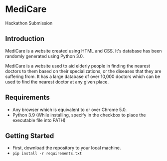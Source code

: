 # MediCare
Hackathon Submission

## Introduction
MediCare is a website created using HTML and CSS.  It's database has been randomly generated using Python 3.0.

MediCare is a website used to aid elderly people in finding the nearest doctors to them based on their specializations, or the diseases that they are suffering from.
It has a large database of over 10,000 doctors which can be used to find the nearest doctor at any given place.

## Requirements
* Any browser which is equivalent to or over Chrome 5.0.
* Python 3.9 (While installing, specify in the checkbox to place the executable file into PATH)

## Getting Started
* First, download the repository to your local machine.
* ``` pip install -r requirements.txt ```
